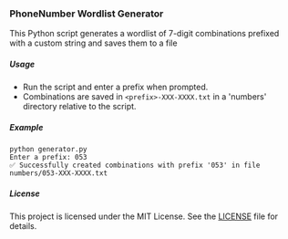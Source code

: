 ### PhoneNumber Wordlist Generator

This Python script generates a wordlist of 7-digit combinations prefixed with a custom string and saves them to a file

##### Usage

- Run the script and enter a prefix when prompted.
- Combinations are saved in `<prefix>-XXX-XXXX.txt` in a 'numbers' directory relative to the script.

##### Example

```
python generator.py
Enter a prefix: 053
✅ Successfully created combinations with prefix '053' in file numbers/053-XXX-XXXX.txt
```

##### License

This project is licensed under the MIT License. See the [LICENSE](https://github.com/alwalxed/phone-wordlist-generator/blob/main/LICENSE) file for details.
